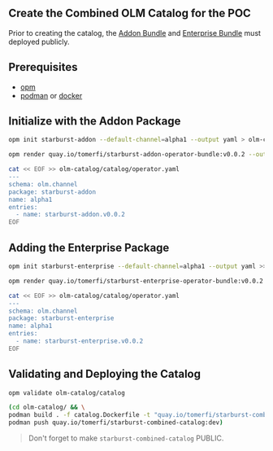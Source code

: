 ## Create the Combined OLM Catalog for the POC

Prior to creating the catalog, the [Addon Bundle](deploy-addon-operator-and-bundle.md) and [Enterprise Bundle](deploy-enterprise-operator-and-bundle.md) must deployed publicly.

## Prerequisites

- [opm](https://docs.openshift.com/container-platform/4.12/cli_reference/opm/cli-opm-install.html)
- [podman](https://podman.io/) or [docker](https://www.docker.com/)

## Initialize with the Addon Package

```bash
opm init starburst-addon --default-channel=alpha1 --output yaml > olm-catalog/catalog/operator.yaml
```

```bash
opm render quay.io/tomerfi/starburst-addon-operator-bundle:v0.0.2 --output yaml >> olm-catalog/catalog/operator.yaml
```

```bash
cat << EOF >> olm-catalog/catalog/operator.yaml
---
schema: olm.channel
package: starburst-addon
name: alpha1
entries:
  - name: starburst-addon.v0.0.2
EOF
```

## Adding the Enterprise Package

```bash
opm init starburst-enterprise --default-channel=alpha1 --output yaml >> olm-catalog/catalog/operator.yaml
```

```bash
opm render quay.io/tomerfi/starburst-enterprise-operator-bundle:v0.0.2 --output yaml >> olm-catalog/catalog/operator.yaml
```

```bash
cat << EOF >> olm-catalog/catalog/operator.yaml
---
schema: olm.channel
package: starburst-enterprise
name: alpha1
entries:
  - name: starburst-enterprise.v0.0.2
EOF
```

## Validating and Deploying the Catalog

```bash
opm validate olm-catalog/catalog
```

```bash
(cd olm-catalog/ && \
podman build . -f catalog.Dockerfile -t "quay.io/tomerfi/starburst-combined-catalog:dev" && \
podman push quay.io/tomerfi/starburst-combined-catalog:dev)
```

> Don't forget to make `starburst-combined-catalog` PUBLIC.
